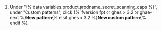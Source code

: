 1. Under "{% data variables.product.prodname_secret_scanning_caps %}", under "Custom patterns", click {% ifversion fpt or ghes > 3.2 or ghae-next %}**New pattern**{% elsif ghes = 3.2 %}**New custom pattern**{% endif %}.